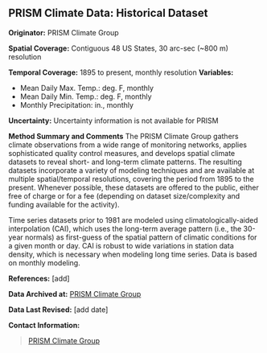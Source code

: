 ## PRISM Climate Data: Historical Dataset

**Originator:** PRISM Climate Group

**Spatial Coverage:** Contiguous 48 US States, 30 arc-sec (~800 m) resolution

**Temporal Coverage:** 1895 to present, monthly resolution
**Variables:** 
* Mean Daily Max. Temp.: deg. F, monthly
* Mean Daily Min. Temp.: deg. F, monthly
* Monthly Precipitation: in., monthly

**Uncertainty:** Uncertainty information is not available for PRISM

**Method Summary and Comments** The PRISM Climate Group gathers climate observations from a wide range of monitoring networks, applies sophisticated quality control measures, and develops spatial climate datasets to reveal short- and long-term climate patterns. The resulting datasets incorporate a variety of modeling techniques and are available at multiple spatial/temporal resolutions, covering the period from 1895 to the present. Whenever possible, these datasets are offered to the public, either free of charge or for a fee (depending on dataset size/complexity and funding available for the activity).

Time series datasets prior to 1981 are modeled using climatologically-aided interpolation (CAI), which uses the long-term average pattern (i.e., the 30-year normals) as first-guess of the spatial pattern of climatic conditions for a given month or day. CAI is robust to wide variations in station data density, which is necessary when modeling long time series. Data is based on monthly modeling.

**References:** [add]

**Data Archived at:** [PRISM Climate Group](prism.oregonstate.edu)

**Data Last Revised:** [add date]

**Contact Information:**
> [PRISM Climate Group](prism.oregonstate.edu)
